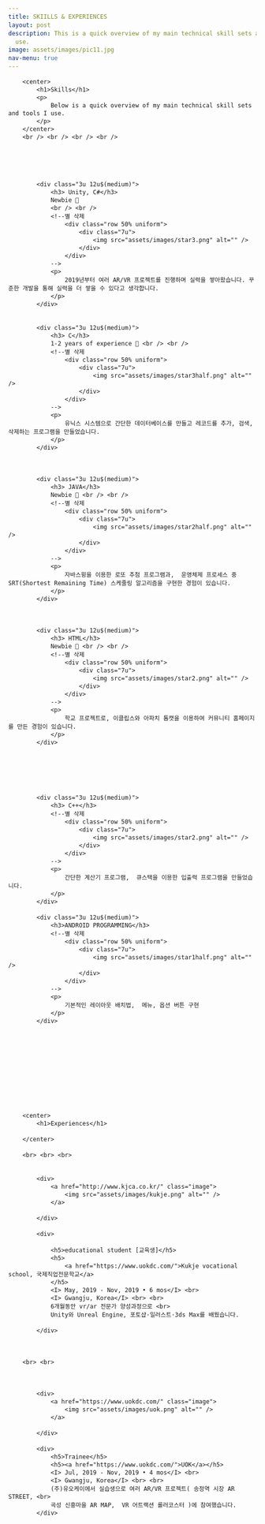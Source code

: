 ```yaml
---
title: SKIILLS & EXPERIENCES
layout: post
description: This is a quick overview of my main technical skill sets and tools I
  use.
image: assets/images/pic11.jpg
nav-menu: true
---
```

<!-- Main -->
<div id="main" class="alt">

		<center>
			<h1>Skills</h1>
			<p>	
				Below is a quick overview of my main technical skill sets and tools I use.
			</p>
		</center>
		<br /> <br /> <br /> <br />





			<div class="3u 12u$(medium)">
				<h3> Unity, C#</h3>
				Newbie 📘  
				<br /> <br />
				<!--별 삭제
					<div class="row 50% uniform">
						<div class="7u">	
							<img src="assets/images/star3.png" alt="" />
						</div>
					</div> 
				-->
				<p>
					2019년부터 여러 AR/VR 프로젝트를 진행하며 실력을 쌓아왔습니다. 꾸준한 개발을 통해 실력을 더 쌓을 수 있다고 생각합니다.
				</p>
			</div>
		

			<div class="3u 12u$(medium)">							
				<h3> C</h3>
				1-2 years of experience 💪 <br /> <br />
				<!--별 삭제
					<div class="row 50% uniform">
						<div class="7u">	
							<img src="assets/images/star3half.png" alt="" />
						</div>
					</div> 
				-->
				<p>
					유닉스 시스템으로 간단한 데이터베이스를 만들고 레코드를 추가, 검색, 삭제하는 프로그램을 만들었습니다.
				</p>
			</div>
		
		
		
			<div class="3u 12u$(medium)">		
				<h3> JAVA</h3>
				Newbie 📘 <br /> <br />
				<!--별 삭제
					<div class="row 50% uniform">
						<div class="7u">	
							<img src="assets/images/star2half.png" alt="" />
						</div>
					</div> 
				-->
				<p>
					자바스윙을 이용한 로또 추첨 프로그램과,  운영체제 프로세스 중 SRT(Shortest Remaining Time) 스케줄링 알고리즘을 구현한 경험이 있습니다.
				</p>
			</div>
		
		
		
			<div class="3u 12u$(medium)">		
				<h3> HTML</h3>
				Newbie 📘 <br /> <br />
				<!--별 삭제						
					<div class="row 50% uniform">
						<div class="7u">	
							<img src="assets/images/star2.png" alt="" />
						</div>
					</div> 
				-->
				<p>
					학교 프로젝트로, 이클립스와 아파치 톰캣을 이용하여 커뮤니티 홈페이지를 만든 경험이 있습니다.
				</p>
			</div>



		


			<div class="3u 12u$(medium)">
				<h3> C++</h3>
				<!--별 삭제						
					<div class="row 50% uniform">
						<div class="7u">	
							<img src="assets/images/star2.png" alt="" />
						</div>
					</div> 
				-->
				<p>
					간단한 계산기 프로그램,  큐스택을 이용한 입출력 프로그램을 만들었습니다.
				</p>
			</div>
		
			<div class="3u 12u$(medium)">
				<h3>ANDROID PROGRAMMING</h3>
				<!--별 삭제						
					<div class="row 50% uniform">
						<div class="7u">	
							<img src="assets/images/star1half.png" alt="" />
						</div>
					</div> 
				-->
				<p>
					기본적인 레이아웃 배치법,  메뉴, 옵션 버튼 구현
				</p>
			</div>
		
		
		








		<center>
			<h1>Experiences</h1>

		</center>

		<br> <br> <br>


			<div>		
				<a href="http://www.kjca.co.kr/" class="image">
					<img src="assets/images/kukje.png" alt="" /> 
				</a>

			</div>
				
			<div>		
			
				<h5>educational student [교육생]</h5>
				<h5>
					<a href="https://www.uokdc.com/">Kukje vocational school, 국제직업전문학교</a>
				</h5>
				<I>	May, 2019 - Nov, 2019 • 6 mos</I> <br>
				<I>	Gwangju, Korea</I> <br> <br>
				6개월동안 vr/ar 전문가 양성과정으로 <br>
				Unity와 Unreal Engine, 포토샵·일러스트·3ds Max를 배웠습니다.

			</div>
							

		
		<br> <br>
		
		

			<div>		
				<a href="https://www.uokdc.com/" class="image">
					<img src="assets/images/uok.png" alt="" /> 
				</a>

			</div>
				
			<div>		
				<h5>Trainee</h5>
				<h5><a href="https://www.uokdc.com/">UOK</a></h5>
				<I>	Jul, 2019 - Nov, 2019 • 4 mos</I> <br>
				<I>	Gwangju, Korea</I> <br> <br>
				(주)유오케이에서 실습생으로 여러 AR/VR 프로젝트( 송정역 시장 AR STREET, <br>
				곡성 신흥마을 AR MAP,  VR 어트랙션 롤러코스터 )에 참여했습니다.
			</div>
							


</div>